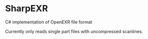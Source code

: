 # SharpEXR
C# implementation of OpenEXR file format

Currently only reads single part files with uncompressed scanlines.
